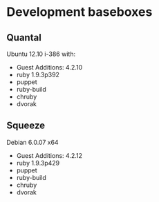 Development baseboxes
====================

Quantal
-------

Ubuntu 12.10 i-386 with:

 * Guest Additions: 4.2.10
 * ruby 1.9.3p392
 * puppet
 * ruby-build
 * chruby
 * dvorak

Squeeze
-------

Debian 6.0.07 x64

 * Guest Additions: 4.2.12
 * ruby 1.9.3p429
 * puppet
 * ruby-build
 * chruby
 * dvorak

